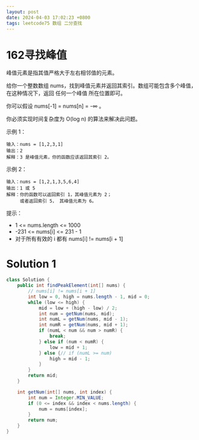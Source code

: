```yaml
---
layout: post
date: 2024-04-03 17:02:23 +0800
tags: leetcode75 数组 二分查找
---
```


# 162寻找峰值

峰值元素是指其值严格大于左右相邻值的元素。

给你一个整数数组 nums，找到峰值元素并返回其索引。数组可能包含多个峰值，在这种情况下，返回 任何一个峰值 所在位置即可。

你可以假设 nums[-1] = nums[n] = -∞ 。

你必须实现时间复杂度为 O(log n) 的算法来解决此问题。

示例 1：
```
输入：nums = [1,2,3,1]
输出：2
解释：3 是峰值元素，你的函数应该返回其索引 2。
```
示例 2：
```
输入：nums = [1,2,1,3,5,6,4]
输出：1 或 5 
解释：你的函数可以返回索引 1，其峰值元素为 2；
     或者返回索引 5， 其峰值元素为 6。
```

提示：
+ 1 <= nums.length <= 1000
+ -231 <= nums[i] <= 231 - 1
+ 对于所有有效的 i 都有 nums[i] != nums[i + 1]

# Solution 1

``` java
class Solution {
    public int findPeakElement(int[] nums) {
        // nums[i] != nums[i + 1]
        int low = 0, high = nums.length - 1, mid = 0;
        while (low <= high) {
            mid = low + (high - low) / 2;
            int num = getNum(nums, mid);
            int numL = getNum(nums, mid - 1);
            int numR = getNum(nums, mid + 1);
            if (numL < num && num > numR) {
                break;
            } else if (num < numR) {
                low = mid + 1;
            } else {// if (numL >= num)
                high = mid - 1;
            }
        }
        return mid;
    }

    int getNum(int[] nums, int index) {
        int num = Integer.MIN_VALUE;
        if (0 <= index && index < nums.length) {
            num = nums[index];
        }
        return num;
    }
}
```
